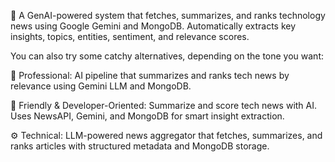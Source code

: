 📡 A GenAI-powered system that fetches, summarizes, and ranks technology news using Google Gemini and MongoDB. Automatically extracts key insights, topics, entities, sentiment, and relevance scores.

You can also try some catchy alternatives, depending on the tone you want:

🧠 Professional:
AI pipeline that summarizes and ranks tech news by relevance using Gemini LLM and MongoDB.

🚀 Friendly & Developer-Oriented:
Summarize and score tech news with AI. Uses NewsAPI, Gemini, and MongoDB for smart insight extraction.

⚙️ Technical:
LLM-powered news aggregator that fetches, summarizes, and ranks articles with structured metadata and MongoDB storage.
